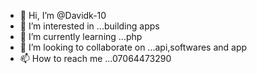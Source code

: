 - 👋 Hi, I’m @Davidk-10
- 👀 I’m interested in ...building apps
- 🌱 I’m currently learning ...php
- 💞️ I’m looking to collaborate on ...api,softwares and app
- 📫 How to reach me ...07064473290

<!---
Davidk-10/Davidk-10 is a ✨ special ✨ repository because its `README.md` (this file) appears on your GitHub profile.
You can click the Preview link to take a look at your changes.
--->
